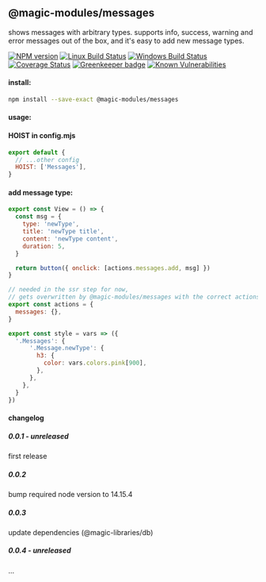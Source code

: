 ## @magic-modules/messages

shows messages with arbitrary types.
supports info, success, warning and error messages out of the box,
and it's easy to add new message types.

[![NPM version][npm-image]][npm-url]
[![Linux Build Status][travis-image]][travis-url]
[![Windows Build Status][appveyor-image]][appveyor-url]
[![Coverage Status][coveralls-image]][coveralls-url]
[![Greenkeeper badge][greenkeeper-image]][greenkeeper-url]
[![Known Vulnerabilities][snyk-image]][snyk-url]

#### install:
```bash
npm install --save-exact @magic-modules/messages
```

#### usage:

#### HOIST in config.mjs
```javascript
export default {
  // ...other config
  HOIST: ['Messages'],
}
```

#### add message type:
```javascript
export const View = () => {
  const msg = {
    type: 'newType',
    title: 'newType title',
    content: 'newType content',
    duration: 5,
  }

  return button({ onclick: [actions.messages.add, msg] })
}

// needed in the ssr step for now,
// gets overwritten by @magic-modules/messages with the correct actions.
export const actions = {
  messages: {},
}

export const style = vars => ({
  '.Messages': {
      '.Message.newType': {
        h3: {
          color: vars.colors.pink[900],
        },
      },
    },
  }
})

```


#### changelog

##### 0.0.1 - unreleased
first release

##### 0.0.2
bump required node version to 14.15.4

##### 0.0.3 
update dependencies (@magic-libraries/db)

##### 0.0.4 - unreleased
...

[npm-image]: https://img.shields.io/npm/v/@magic-modules/messages.svg
[npm-url]: https://www.npmjs.com/package/@magic-modules/messages
[travis-image]: https://img.shields.io/travis/com/magic-modules/messages/master
[travis-url]: https://travis-ci.com/magic-modules/messages
[appveyor-image]: https://img.shields.io/appveyor/ci/magicmodules/messages/master.svg
[appveyor-url]: https://ci.appveyor.com/project/magicmodules/messages/branch/master
[coveralls-image]: https://coveralls.io/repos/github/magic-modules/messages/badge.svg
[coveralls-url]: https://coveralls.io/github/magic-modules/messages
[greenkeeper-image]: https://badges.greenkeeper.io/magic-modules/messages.svg
[greenkeeper-url]: https://badges.greenkeeper.io/magic-modules/messages.svg
[snyk-image]: https://snyk.io/test/github/magic-modules/messages/badge.svg
[snyk-url]: https://snyk.io/test/github/magic-modules/messages
